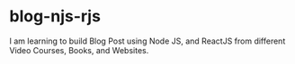 # blog-njs-rjs
I am learning to build Blog Post using Node JS, and ReactJS from different Video Courses, Books, and Websites.
